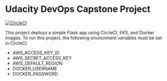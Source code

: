 # Udacity DevOps Capstone Project
[![CircleCI](https://circleci.com/gh/nassimatoumi/DevOps-Capstone.svg?style=svg)](https://circleci.com/gh/nassimatoumi/DevOps-Capstone)

This project deploys a simple Flask app using CircleCI, EKS, and Docker images.
To run this project, the following environment variables must be set in CircleCI.

- AWS_ACCESS_KEY_ID
- AWS_SECRET_ACCESS_KEY
- AWS_DEFAULT_REGION
- DOCKER_USERNAME
- DOCKER_PASSWORD
